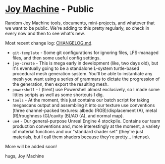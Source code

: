 # [Joy Machine](http://joy-machine.com/) - Public
Random Joy Machine tools, documents, mini-projects, and whatever that we want to be public. We're adding to this pretty regularly, so check in every now and then to see what's new.

Most recent change log: [CHANGELOG.md](https://github.com/joymachinegames/joymachine-public/blob/master/CHANGELOG.md).

* `git-template` - Some git configurations for ignoring files, LFS-managed files, and then some useful config settings.
* `joy-create` - This is mega early in development (like, two days old), but it's eventually going to be a standalone L-system turtle-based procedural mesh generation system. You'll be able to instantiate any mesh you want using a series of grammars to dictate the progression of the generation, then export the resulting mesh.
* `powershell` - I (trent) use Powershell almost exclusively, so I made some littles scripts as well as some shortcuts I dig.
* `tools` - At the moment, this just contains our batch script for taking megascans output and assembling it into our texture use conventions (three channel-packed textures: albedo (RGB)/displacement (A), metal (R)/roughness (G)/cavity (B)/AO (A), and normal map).
* `ue4` - Our general-purpose Unreal Engine 4 stockpile. Contains our team production conventions and, more interestingly at the moment, a variety of material functions and our "standard shader set" (they're just materials, but I call them shaders because they're pretty... intense). 

More will be added soon!

hugs,
Joy Machine
